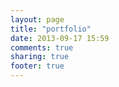 ```yaml
---
layout: page
title: "portfolio"
date: 2013-09-17 15:59
comments: true
sharing: true
footer: true
---
```

